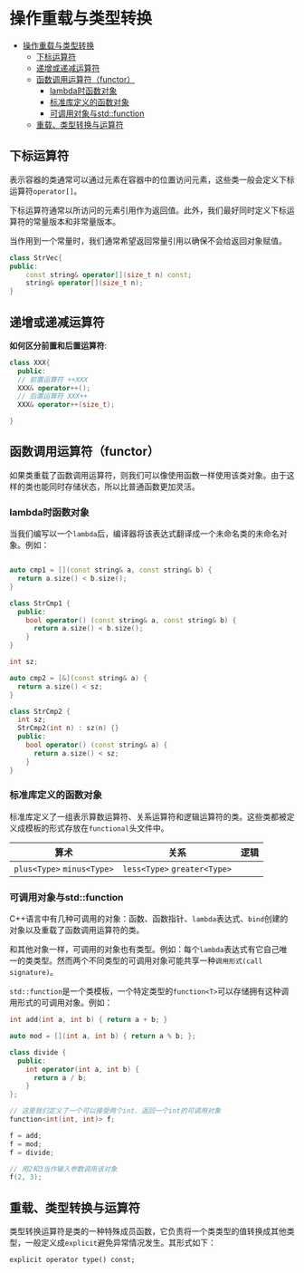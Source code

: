 # 操作重载与类型转换

- [操作重载与类型转换](#操作重载与类型转换)
  - [下标运算符](#下标运算符)
  - [递增或递减运算符](#递增或递减运算符)
  - [函数调用运算符（functor）](#函数调用运算符functor)
    - [lambda时函数对象](#lambda时函数对象)
    - [标准库定义的函数对象](#标准库定义的函数对象)
    - [可调用对象与std::function](#可调用对象与stdfunction)
  - [重载、类型转换与运算符](#重载类型转换与运算符)

## 下标运算符

表示容器的类通常可以通过元素在容器中的位置访问元素，这些类一般会定义下标运算符`operator[]`。

下标运算符通常以所访问的元素引用作为返回值。此外，我们最好同时定义下标运算符的常量版本和非常量版本。

当作用到一个常量时，我们通常希望返回常量引用以确保不会给返回对象赋值。

``` c++
class StrVec{
public:
    const string& operator[](size_t n) const;
    string& operator[](size_t n);
}
```

## 递增或递减运算符

**如何区分前置和后置运算符**:

``` c++
class XXX{
  public:
  // 前置运算符 ++XXX
  XXX& operator++();
  // 后置运算符 XXX++
  XXX& operator++(size_t);

}
```

## 函数调用运算符（functor）

如果类重载了函数调用运算符，则我们可以像使用函数一样使用该类对象。由于这样的类也能同时存储状态，所以比普通函数更加灵活。

### lambda时函数对象

当我们编写以一个`lambda`后，编译器将该表达式翻译成一个未命名类的未命名对象。例如：

``` c++

auto cmp1 = [](const string& a, const string& b) {
  return a.size() < b.size();
}

class StrCmp1 {
  public:
    bool operator() (const string& a, const string& b) {
      return a.size() < b.size();
    }
}

int sz;

auto cmp2 = [&](const string& a) {
  return a.size() < sz;
}

class StrCmp2 {
  int sz;
  StrCmp2(int n) : sz(n) {} 
  public:
    bool operator() (const string& a) {
      return a.size() < sz;
    }
}
```

### 标准库定义的函数对象

标准库定义了一组表示算数运算符、关系运算符和逻辑运算符的类。这些类都被定义成模板的形式存放在`functional`头文件中。

|                算术             |              关系           |    逻辑      |
|---------------------------------|----------------------------|--------------|
|`plus<Type>` `minus<Type>`           | `less<Type>` `greater<Type>`   |

### 可调用对象与std::function

C++语言中有几种可调用的对象：函数、函数指针、`lambda`表达式、`bind`创建的对象以及重载了函数调用运算符的类。

和其他对象一样，可调用的对象也有类型。例如：每个`lambda`表达式有它自己唯一的类类型。然而两个不同类型的可调用对象可能共享一种`调用形式(call signature)`。

`std::function`是一个类模板，一个特定类型的`function<T>`可以存储拥有这种调用形式的可调用对象。例如：

``` c++
int add(int a, int b) { return a + b; }

auto mod = [](int a, int b) { return a % b; };

class divide {
  public:
    int operator(int a, int b) {
      return a / b;
    }
};

// 这里我们定义了一个可以接受两个int、返回一个int的可调用对象
function<int(int, int)> f;

f = add;
f = mod;
f = divide;

// 用2和3当作输入参数调用该对象
f(2, 3);
```

## 重载、类型转换与运算符

类型转换运算符是类的一种特殊成员函数，它负责将一个类类型的值转换成其他类型，一般定义成`explicit`避免异常情况发生。其形式如下：

`explicit operator type() const;`
